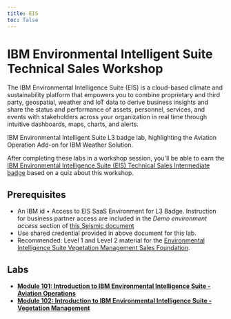 ```yaml
---
title: EIS
toc: false
---
```


# IBM Environmental Intelligent Suite Technical Sales Workshop

The IBM Environmental Intelligence Suite (EIS) is a cloud-based climate and sustainability platform that empowers you to combine proprietary and third party, geospatial, weather and IoT data to derive business insights and share the status and performance of assets, personnel, services, and events with stakeholders across your organization in real time through intuitive dashboards, maps, charts, and alerts.

IBM Environmental Intelligent Suite L3 badge lab, highlighting the Aviation Operation Add-on for IBM Weather Solution.

After completing these labs in a workshop session, you'll be able to earn the [IBM Environmental Intelligence Suite (EIS) Technical Sales Intermediate badge](https://www.credly.com/org/ibm/badge/ibm-environmental-intelligence-suite-technical-sales-intermediate) based on a quiz about this workshop.


## Prerequisites

- An IBM id
•	Access to EIS SaaS Environment for L3 Badge. Instruction for business partner access are included in the _Demo environment access_ section of [this Seismic document](https://ibm.seismic.com/Link/Content/DC3WCfCq2qCD9GWVQbpJC2TWdPXj)
- Use shared credential provided in above document for this lab. 
- Recommended: Level 1 and Level 2 material for the [Environmental Intelligence Suite Vegetation Management Sales Foundation](https://www.credly.com/org/ibm/badge/ibm-environmental-intelligence-suite-vegetation-management-sales-foundation).

## Labs

- **[Module 101: Introduction to IBM Environmental Intelligence Suite - Aviation Operations](/eis-weathersolutions/101)**
- **[Module 102: Introduction to IBM Environmental Intelligence Suite - Vegetation Management](/eis-weathersolutions/102)**
